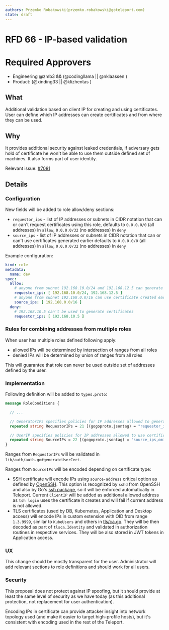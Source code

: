 ```yaml
---
authors: Przemko Robakowski(przemko.robakowski@goteleport.com)
state: draft
---
```


# RFD 66 - IP-based validation

# Required Approvers

* Engineering @zmb3 && (@codingllama || @nklaassen )
* Product: (@xinding33 || @klizhentas )

## What

Additional validation based on client IP for creating and using certificates. User can define which IP addresses can
create certificates and from where they can be used.

## Why

It provides additional security against leaked credentials, if adversary gets hold of certificate he won't be able to
use them outside defined set of machines. It also forms part of user identity.

Relevant issue: [#7081](https://github.com/gravitational/teleport/issues/7081)

## Details

### Configuration

New fields will be added to role allow/deny sections:

* `requestor_ips` - list of IP addresses or subnets in CIDR notation that can or can't request certificates using this
  role, defaults to `0.0.0.0/0` (all addresses) in `allow`, `0.0.0.0/32` (no addresses) in `deny`
* `source_ips` - list of IP addresses or subnets in CIDR notation that can or can't use certificates generated earlier
  defaults to `0.0.0.0/0` (all addresses) in `allow`, `0.0.0.0/32` (no addresses) in `deny`

Example configuration:

```yaml
kind: role
metadata:
  name: dev
spec:
  allow:
    # anyone from subnet 192.168.10.0/24 and 192.168.12.5 can generate certificates (i.e. using tsh login)
    requestor_ips: [ 192.168.10.0/24, 192.168.12.5 ]
    # anyone from subnet 192.168.0.0/16 can use certificate created earlier by addresses above
    source_ips: [ 192.168.0.0/16 ]
  deny:
    # 192.168.10.5 can't be used to generate certificates
    requestor_ips: [ 192.168.10.5 ]
```

### Rules for combining addresses from multiple roles

When user has multiple roles defined following apply:

* allowed IPs will be determined by intersection of ranges from all roles
* denied IPs will be determined by union of ranges from all roles

This will guarantee that role can never be used outside set of addresses defined by the user.

### Implementation

Following definition will be added to `types.proto`:

```protobuf
message RoleConditions {

  // ...

  // GeneratorIPs specifies policies for IP addresses allowed to generate certificates
  repeated string RequestorIPs = 21 [(gogoproto.jsontag) = "requestor_ips,omitempty"];

  // UserIP specifies policies for IP addresses allowed to use certificates
  repeated string SourceIPs = 22 [(gogoproto.jsontag) = "source_ips,omitempty"];
}
```

Ranges from `RequestorIPs` will be validated in `lib/auth/auth.go#generateUserCert`.

Ranges from `SourceIPs` will be encoded depending on certificate type:

* SSH certificate will encode IPs using `source-address` critical option as defined
  by [OpenSSH](https://cvsweb.openbsd.org/src/usr.bin/ssh/PROTOCOL.certkeys?annotate=HEAD). This option is recognized
  by `sshd` from OpenSSH and also by Go's [ssh package](https://pkg.go.dev/golang.org/x/crypto/ssh), so it will be
  enforced automatically in Teleport. Current `ClientIP` will be added as additional allowed address as `tsh login` uses
  the certificate it creates and will fail if current address is not allowed.
* TLS certificates (used by DB, Kubernetes, Application and Desktop access) will encode IPs in custom extension with OID
  from range `1.3.9999`, similar to `KubeUsers` and others in [tls/ca.go](tls/ca.go). They will be then decoded as part
  of `tlsca.Identity` and validated in authorization routines in respective services. They will be also stored in JWT
  tokens in Application access.

### UX

This change should be mostly transparent for the user. Administrator will add relevant sections to role definitions and
should work for all users.

### Security

This proposal does not protect against IP spoofing, but it should provide at least the same level of security as we have
today (as this additional protection, not replacement for user authentication).

Encoding IPs in certificate can provide attacker insight into network topology used (and make it easier to target
high-profile hosts), but it's consistent with encoding used in the rest of the Teleport.
